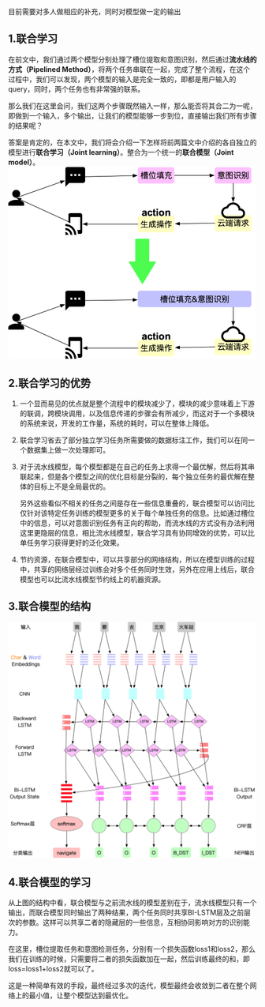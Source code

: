 目前需要对多人做相应的补充，同时对模型做一定的输出
## 1.联合学习
在前文中，我们通过两个模型分别处理了槽位提取和意图识别，然后通过**流水线的方式（Pipelined Method）**，将两个任务串联在一起，完成了整个流程，在这个过程中，我们可以发现，两个模型的输入是完全一致的，即都是用户输入的query，同时，两个任务也有非常强的联系。

那么我们在这里会问，我们这两个步骤既然输入一样，那么能否将其合二为一呢，即做到一个输入，多个输出，让我们的模型能够一步到位，直接输出我们所有步骤的结果呢？

答案是肯定的，在本文中，我们将会介绍一下怎样将前两篇文中介绍的各自独立的模型进行**联合学习（Joint learning）**。整合为一个统一的**联合模型（Joint model）**。
![image-20181020171027705](images/image-20181020171027705.png)
## 2.联合学习的优势

1. 一个显而易见的优点就是整个流程中的模块减少了，模块的减少意味着上下游的联调，跨模块调用，以及信息传递的步骤会有所减少，而这对于一个多模块的系统来说，开发的工作量，系统的耗时，可以在整体上降低。

2. 联合学习省去了部分独立学习任务所需要做的数据标注工作，我们可以在同一个数据集上做一次处理即可。

3. 对于流水线模型，每个模型都是在自己的任务上求得一个最优解，然后将其串联起来，但是各个模型之间的优化目标是分裂的，每个独立任务的最优解在整体的目标上不是全局最优的。

   另外这些看似不相关的任务之间是存在一些信息重叠的，联合模型可以访问比仅针对该特定任务训练的模型更多的关于每个单独任务的信息。比如通过槽位中的信息，可以对意图识别任务有正向的帮助，而流水线的方式没有办法利用这里更隐层的信息，相比流水线模型，联合学习具有协同增效的优势，可以比单任务学习获得更好的泛化效果。

4. 节约资源，在联合模型中，可以共享部分的网络结构，所以在模型训练的过程中，共享的网络层经过训练会对多个任务同时生效，另外在应用上线后，联合模型也可以比流水线模型节约线上的机器资源。

## 3.联合模型的结构

![image-20181020190354844](images/image-20181020190354844.png)

## 4.联合模型的学习

从上图的结构中看，联合模型与之前流水线的模型差别在于，流水线模型只有一个输出，而联合模型同时输出了两种结果，两个任务同时共享BI-LSTM层及之前层次的参数。这样可以共享二者的隐藏层的一些信息，互相协同影响对方的识别能力。

在这里，槽位提取任务和意图检测任务，分别有一个损失函数loss1和loss2，那么我们在训练的时候，只需要将二者的损失函数加在一起，然后训练最终的和，即loss=loss1+loss2就可以了。

这是一种简单有效的手段，最终经过多次的迭代，模型最终会收敛到二者在整个网络上的最小值，让整个模型达到最优化。

